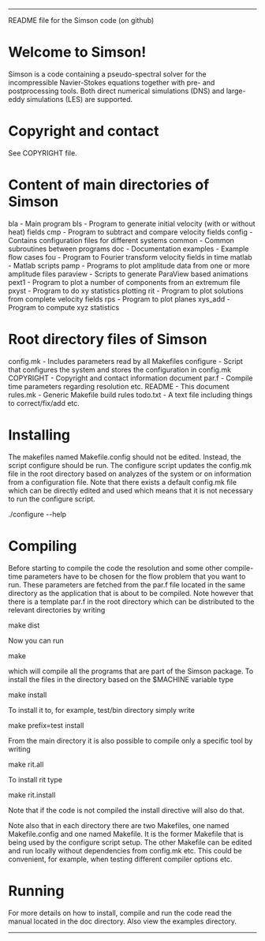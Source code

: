********************************************************************************
README file for the Simson code (on github)


Welcome to Simson!
==================
Simson is a code containing a pseudo-spectral solver for the
incompressible Navier-Stokes equations together with pre- and
postprocessing tools. Both direct numerical simulations (DNS) and
large-eddy simulations (LES) are supported.


Copyright and contact
=====================
See COPYRIGHT file.


Content of main directories of Simson
=====================================
bla       - Main program
bls       - Program to generate initial velocity (with or without heat) fields
cmp       - Program to subtract and compare velocity fields
config    - Contains configuration files for different systems
common    - Common subroutines between programs
doc       - Documentation
examples  - Example flow cases
fou       - Program to Fourier transform velocity fields in time
matlab    - Matlab scripts
pamp      - Programs to plot amplitude data from one or more amplitude files
paraview  - Scripts to generate ParaView based animations
pext1     - Program to plot a number of components from an extremum file
pxyst     - Program to do xy statistics plotting
rit       - Program to plot solutions from complete velocity fields
rps       - Program to plot planes
xys_add   - Program to compute xyz statistics


Root directory files of Simson
==============================
config.mk - Includes parameters read by all Makefiles
configure - Script that configures the system and stores the
            configuration in config.mk
COPYRIGHT - Copyright and contact information document
par.f     - Compile time parameters regarding resolution etc.
README    - This document
rules.mk  - Generic Makefile build rules
todo.txt  - A text file including things to correct/fix/add etc.


Installing
==========
The makefiles named Makefile.config should not be edited. Instead, the
script configure should be run. The configure script updates the
config.mk file in the root directory based on analyzes of the system
or on information from a configuration file. Note that there exists a
default config.mk file which can be directly edited and used which
means that it is not necessary to run the configure script.

  ./configure --help


Compiling
=========
Before starting to compile the code the resolution and some other
compile-time parameters have to be chosen for the flow problem that
you want to run. These parameters are fetched from the par.f file
located in the same directory as the application that is about to be
compiled. Note however that there is a template par.f in the root
directory which can be distributed to the relevant directories by
writing

  make dist

Now you can run

  make

which will compile all the programs that are part of the Simson
package. To install the files in the directory based on the $MACHINE
variable type

  make install

To install it to, for example, test/bin directory simply write

  make prefix=test install

From the main directory it is also possible to compile only a specific
tool by writing

  make rit.all

To install rit type

  make rit.install

Note that if the code is not compiled the install directive will also
do that.

Note also that in each directory there are two Makefiles, one named
Makefile.config and one named Makefile. It is the former Makefile that
is being used by the configure script setup. The other Makefile can be
edited and run locally without dependencies from config.mk etc. This
could be convenient, for example, when testing different compiler
options etc.


Running
=======
For more details on how to install, compile and run the code read the manual
located in the doc directory. Also view the examples directory.


********************************************************************************
